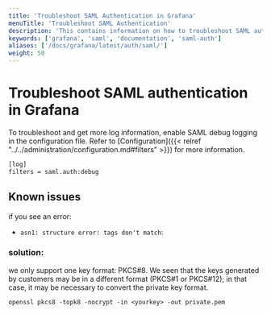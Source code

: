 ```yaml
---
title: 'Troubleshoot SAML Authentication in Grafana'
menuTitle: 'Troubleshoot SAML Authentication'
description: 'This contains information on how to troubleshoot SAML authentication in Grafana'
keywords: ['grafana', 'saml', 'documentation', 'saml-auth']
aliases: ['/docs/grafana/latest/auth/saml/']
weight: 50
---
```


# Troubleshoot SAML authentication in Grafana

To troubleshoot and get more log information, enable SAML debug logging in the configuration file. Refer to [Configuration]({{< relref "../../administration/configuration.md#filters" >}}) for more information.

```bash
[log]
filters = saml.auth:debug
```

## Known issues

if you see an error:

- `asn1: structure error: tags don't match`:

### solution:

we only support one key format: PKCS#8. We seen that the keys generated by customers may be in a different format (PKCS#1 or PKCS#12); in that case, it may be necessary to convert the private key format.

```
openssl pkcs8 -topk8 -nocrypt -in <yourkey> -out private.pem
```
